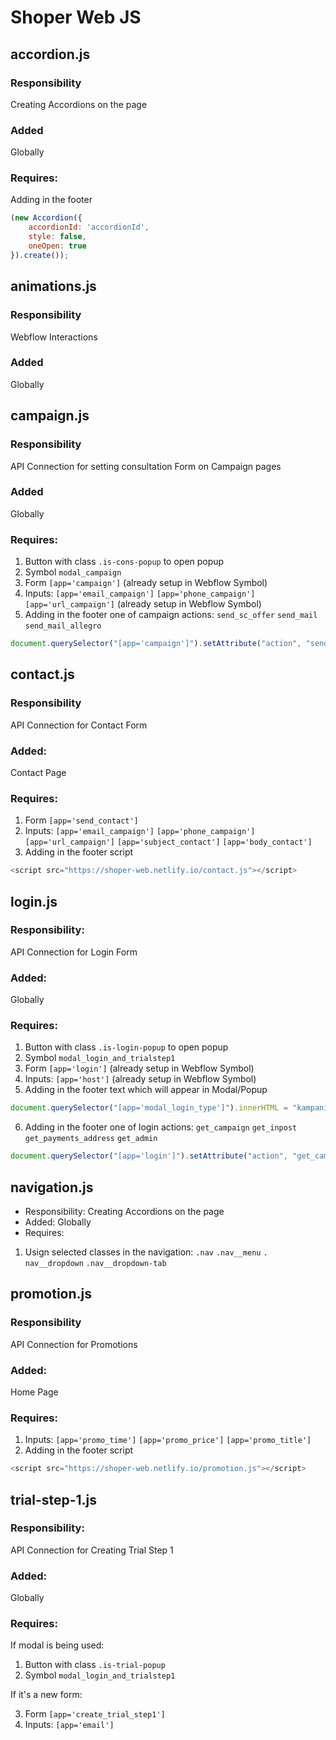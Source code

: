 # Shoper Web JS

## accordion.js

### Responsibility
Creating Accordions on the page
### Added
Globally
### Requires: 
Adding in the footer
```js
(new Accordion({
    accordionId: 'accordionId',
    style: false,
    oneOpen: true
}).create());
```

## animations.js

### Responsibility
Webflow Interactions
### Added
Globally

## campaign.js

### Responsibility
API Connection for setting consultation Form on Campaign pages
### Added
Globally
### Requires:
1. Button with class ```.is-cons-popup``` to open popup
2. Symbol ```modal_campaign```
3. Form ```[app='campaign']``` (already setup in Webflow Symbol)
4. Inputs:
```[app='email_campaign']```
```[app='phone_campaign']```
```[app='url_campaign']``` (already setup in Webflow Symbol)
5. Adding in the footer one of campaign actions: ```send_sc_offer``` ```send_mail``` ```send_mail_allegro```
```js
document.querySelector("[app='campaign']").setAttribute("action", "send_sc_offer");
```

## contact.js

### Responsibility
API Connection for Contact Form
### Added:
Contact Page
### Requires:
1. Form ```[app='send_contact']```
2. Inputs:
```[app='email_campaign']```
```[app='phone_campaign']```
```[app='url_campaign']```
```[app='subject_contact']```
```[app='body_contact']```
3. Adding in the footer script
```js
<script src="https://shoper-web.netlify.io/contact.js"></script>
```

## login.js

### Responsibility: 
API Connection for Login Form
### Added: 
Globally
### Requires:
1. Button with class ```.is-login-popup``` to open popup
2. Symbol ```modal_login_and_trialstep1```
3. Form ```[app='login']``` (already setup in Webflow Symbol)
4. Inputs: 
```[app='host']``` (already setup in Webflow Symbol)
5. Adding in the footer text which will appear in Modal/Popup
```js
document.querySelector("[app='modal_login_type']").innerHTML = "kampanię";
```
6. Adding in the footer one of login actions: ```get_campaign``` ```get_inpost``` ```get_payments_address``` ```get_admin```
```js
document.querySelector("[app='login']").setAttribute("action", "get_campaign");
```

## navigation.js

* Responsibility: Creating Accordions on the page
* Added: Globally
* Requires: 
1. Usign selected classes in the navigation:  ```.nav``` ```.nav__menu``` ```. nav__dropdown``` ```.nav__dropdown-tab``` 

## promotion.js

### Responsibility
API Connection for Promotions
### Added:
Home Page
### Requires:
1. Inputs:
```[app='promo_time']```
```[app='promo_price']```
```[app='promo_title']```
2. Adding in the footer script
```js
<script src="https://shoper-web.netlify.io/promotion.js"></script>
```

## trial-step-1.js

### Responsibility: 
API Connection for Creating Trial Step 1
### Added: 
Globally
### Requires:
If modal is being used:
1. Button with class ```.is-trial-popup``` 
2. Symbol ```modal_login_and_trialstep1```


If it's a new form:


3. Form ```[app='create_trial_step1']```
4. Inputs:
```[app='email']```

